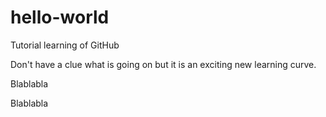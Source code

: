 # hello-world
Tutorial learning of GitHub

Don't have a clue what is going on but it is an exciting new learning curve.

Blablabla

Blablabla
